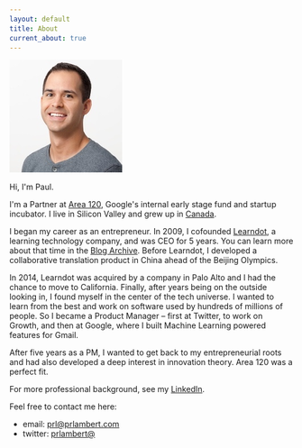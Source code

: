 ```yaml
---
layout: default
title: About
current_about: true
---
```


![Headshot](/images/Paul-headshot-compressed.jpg)

Hi, I'm Paul. 

I'm a Partner at [Area 120](https://area120.google.com), Google's internal early stage fund and startup incubator. I live in Silicon Valley and grew up in <a href="https://en.wikipedia.org/wiki/Calgary">Canada</a>.

I began my career as an entrepreneur. In 2009, I cofounded <a href="https://www.learndot.com/">Learndot</a>, a learning technology company, and was CEO for 5 years. You can learn more about that time in the [Blog Archive](/blog/). Before Learndot, I developed a collaborative translation product in China ahead of the Beijing Olympics. 

In 2014, Learndot was acquired by a company in Palo Alto and I had the chance to move to California. Finally, after years being on the outside looking in, I found myself in the center of the tech universe. I wanted to learn from the best and work on software used by hundreds of millions of people. So I became a Product Manager – first at Twitter, to work on Growth, and then at Google, where I built Machine Learning powered features for Gmail.

After five years as a PM, I wanted to get back to my entrepreneurial roots and had also developed a deep interest in innovation theory. Area 120 was a perfect fit.

For more professional background, see my <a href="https://www.linkedin.com/in/paulrolandlambert/">LinkedIn</a>. 

Feel free to contact me here: 
* email: <a href="mailto:prl@prlambert.com">prl@prlambert.com</a>
* twitter: <a href="https://twitter.com/prlambert">prlambert@</a>
